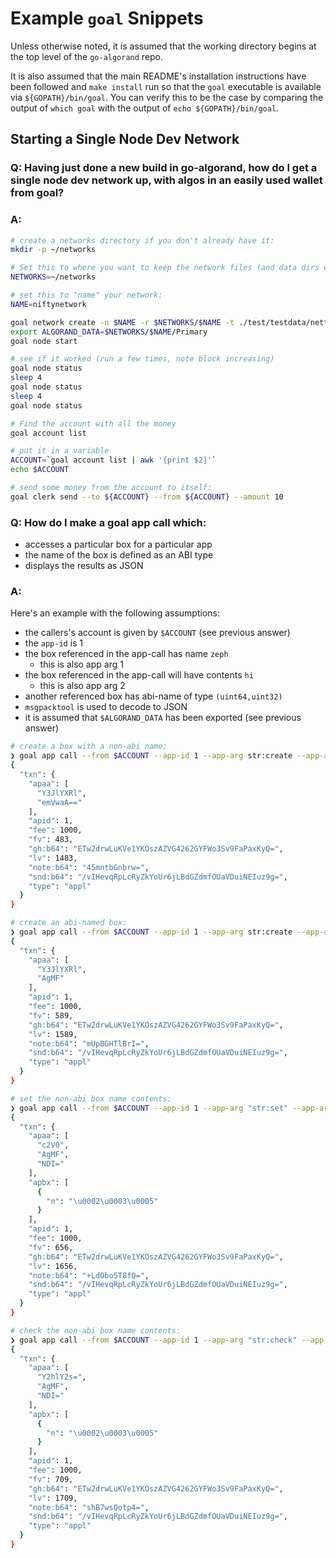 # Example `goal` Snippets

Unless otherwise noted, it is assumed that the working directory
begins at the top level of the `go-algorand` repo.

It is also assumed that the main README's installation instructions have been followed and `make install` run so that the `goal` executable is available via `${GOPATH}/bin/goal`. 
You can verify this to be the case by comparing the output of `which goal` with the output of `echo ${GOPATH}/bin/goal`.

## Starting a Single Node Dev Network 

### Q: Having just done a new build in go-algorand, how do I get a single node dev network up, with algos in an easily used wallet from goal?

### A:

```sh
# create a networks directory if you don't already have it: 
mkdir -p ~/networks

# Set this to where you want to keep the network files (and data dirs will go beneath)
NETWORKS=~/networks

# set this to "name" your network:
NAME=niftynetwork

goal network create -n $NAME -r $NETWORKS/$NAME -t ./test/testdata/nettemplates/OneNodeFuture.json
export ALGORAND_DATA=$NETWORKS/$NAME/Primary
goal node start

# see if it worked (run a few times, note block increasing)
goal node status
sleep 4
goal node status
sleep 4
goal node status

# Find the account with all the money
goal account list

# put it in a variable
ACCOUNT=`goal account list | awk '{print $2}'`
echo $ACCOUNT

# send some money from the account to itself:
goal clerk send --to ${ACCOUNT} --from ${ACCOUNT} --amount 10
```

### Q: How do I make a goal app call which:
* accesses a particular box for a particular app
* the name of the box is defined as an ABI type
* displays the results as JSON

### A:
Here's an example with the following assumptions:

* the callers's account is given by `$ACCOUNT` (see previous answer)
* the `app-id` is 1
* the box referenced in the app-call has name `zeph`
  * this is also app arg 1
* the box referenced in the app-call will have contents `hi`
  * this is also app arg 2
* another referenced box has abi-name of type `(uint64,uint32)`
* `msgpacktool` is used to decode to JSON
* it is assumed that `$ALGORAND_DATA` has been exported (see previous answer)

```sh
# create a box with a non-abi name:
❯ goal app call --from $ACCOUNT --app-id 1 --app-arg str:create --app-arg str:zeph -o - | msgpacktool -d
{
  "txn": {
    "apaa": [
      "Y3JlYXRl",
      "emVwaA=="
    ],
    "apid": 1,
    "fee": 1000,
    "fv": 483,
    "gh:b64": "ETw2drwLuKVe1YKOszAZVG4262GYFWo3Sv9FaPaxKyQ=",
    "lv": 1483,
    "note:b64": "45mntbGnbrw=",
    "snd:b64": "/vIHevqRpLcRyZkYoUr6jLBdGZdmfOUaVDuiNEIuz9g=",
    "type": "appl"
  }
}

# create an abi-named box:
❯ goal app call --from $ACCOUNT --app-id 1 --app-arg str:create --app-arg "abi:(byte,byte,byte):[2,3,5]" -o - | msgpacktool -d
{
  "txn": {
    "apaa": [
      "Y3JlYXRl",
      "AgMF"
    ],
    "apid": 1,
    "fee": 1000,
    "fv": 589,
    "gh:b64": "ETw2drwLuKVe1YKOszAZVG4262GYFWo3Sv9FaPaxKyQ=",
    "lv": 1589,
    "note:b64": "mUpBGHTlBrI=",
    "snd:b64": "/vIHevqRpLcRyZkYoUr6jLBdGZdmfOUaVDuiNEIuz9g=",
    "type": "appl"
  }
}

# set the non-abi box name contents:
❯ goal app call --from $ACCOUNT --app-id 1 --app-arg "str:set" --app-arg "abi:(byte,byte,byte):[2,3,5]" --app-arg "str:42" --box "1,abi:(byte,byte,byte):[2,3,5]" -o - | msgpacktool -d
{
  "txn": {
    "apaa": [
      "c2V0",
      "AgMF",
      "NDI="
    ],
    "apbx": [
      {
        "n": "\u0002\u0003\u0005"
      }
    ],
    "apid": 1,
    "fee": 1000,
    "fv": 656,
    "gh:b64": "ETw2drwLuKVe1YKOszAZVG4262GYFWo3Sv9FaPaxKyQ=",
    "lv": 1656,
    "note:b64": "+LdObo5T8fQ=",
    "snd:b64": "/vIHevqRpLcRyZkYoUr6jLBdGZdmfOUaVDuiNEIuz9g=",
    "type": "appl"
  }
}

# check the non-abi box name contents:
❯ goal app call --from $ACCOUNT --app-id 1 --app-arg "str:check" --app-arg "abi:(byte,byte,byte):[2,3,5]" --app-arg "str:42" --box "1,abi:(byte,byte,byte):[2,3,5]" -o - | msgpacktool -d
{
  "txn": {
    "apaa": [
      "Y2hlY2s=",
      "AgMF",
      "NDI="
    ],
    "apbx": [
      {
        "n": "\u0002\u0003\u0005"
      }
    ],
    "apid": 1,
    "fee": 1000,
    "fv": 709,
    "gh:b64": "ETw2drwLuKVe1YKOszAZVG4262GYFWo3Sv9FaPaxKyQ=",
    "lv": 1709,
    "note:b64": "shB7wsQotp4=",
    "snd:b64": "/vIHevqRpLcRyZkYoUr6jLBdGZdmfOUaVDuiNEIuz9g=",
    "type": "appl"
  }
}
```